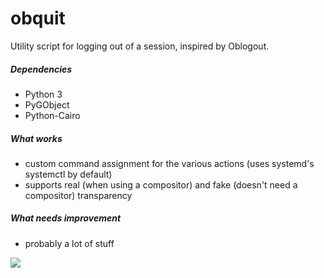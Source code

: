 # obquit
Utility script for logging out of a session, inspired by Oblogout.

##### Dependencies
* Python 3
* PyGObject
* Python-Cairo

##### What works
- custom command assignment for the various actions (uses systemd's systemctl by default)
- supports real (when using a compositor) and fake (doesn't need a compositor) transparency

##### What needs improvement
- probably a lot of stuff

![](http://s15.postimg.org/ifenvwm4b/image.png)
